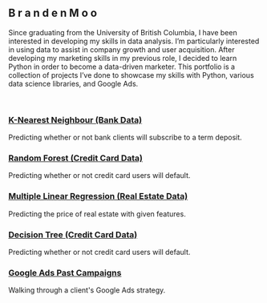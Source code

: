 ## B r a n d e n  M o o

Since graduating from the University of British Columbia, I have been interested in developing my skills in data analysis. I’m particularly interested in using data to assist in company growth and user acquisition. After developing my marketing skills in my previous role, I decided to learn Python in order to become a data-driven marketer. This portfolio is a collection of projects I’ve done to showcase my skills with Python, various data science libraries, and Google Ads.

<br>


### [K-Nearest Neighbour (Bank Data)](https://brandenmoo.github.io/KNN-bank/)
Predicting whether or not bank clients will subscribe to a term deposit. 

### [Random Forest (Credit Card Data)](https://brandenmoo.github.io/RandomForestDefault/)
Predicting whether or not credit card users will default.

### [Multiple Linear Regression (Real Estate Data)](https://brandenmoo.github.io/LinearRegressionRealEstate/)
Predicting the price of real estate with given features.

### [Decision Tree (Credit Card Data)](https://brandenmoo.github.io/DecisionTreeDefault/)
Predicting whether or not credit card users will default.

### [Google Ads Past Campaigns](https://brandenmoo.github.io/GoogleAds/)
Walking through a client's Google Ads strategy.



